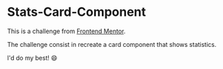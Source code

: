 # Stats-Card-Component

This is a challenge from [Frontend Mentor](https://www.frontendmentor.io/). 

The challenge consist in recreate a card component that shows statistics.

I'd do my best! :smile:
